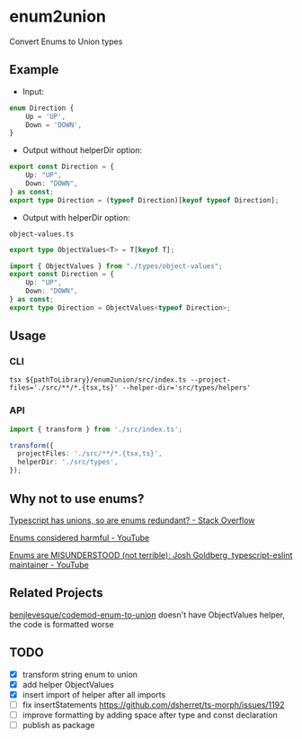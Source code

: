 # enum2union

Convert Enums to Union types

## Example

- Input:
```ts
enum Direction {
    Up = 'UP', 
    Down = 'DOWN',
}
```

- Output without helperDir option:
```ts
export const Direction = {
    Up: "UP",
    Down: "DOWN",
} as const;
export type Direction = (typeof Direction)[keyof typeof Direction];
```

- Output with helperDir option:

`object-values.ts`
```typescript
export type ObjectValues<T> = T[keyof T];
```

```ts
import { ObjectValues } from "./types/object-values";
export const Direction = {
    Up: "UP",
    Down: "DOWN",
} as const;
export type Direction = ObjectValues<typeof Direction>;
```


## Usage

### CLI

```shell
tsx ${pathToLibrary}/enum2union/src/index.ts --project-files='./src/**/*.{tsx,ts}' --helper-dir='src/types/helpers'
```

### API

```ts
import { transform } from './src/index.ts';

transform({
  projectFiles: './src/**/*.{tsx,ts}',
  helperDir: './src/types',
});
```

## Why not to use enums?

[Typescript has unions, so are enums redundant? - Stack Overflow](https://stackoverflow.com/questions/40275832/typescript-has-unions-so-are-enums-redundant/60041791#60041791)

[Enums considered harmful - YouTube](https://www.youtube.com/watch?v=jjMbPt_H3RQ)

[Enums are MISUNDERSTOOD (not terrible): Josh Goldberg, typescript-eslint maintainer - YouTube](https://youtu.be/XTXPKbPcvl4?si=fM0egcwNxVatXDsN&t=1146)


## Related Projects

[benjlevesque/codemod-enum-to-union](https://github.com/benjlevesque/codemod-enum-to-union) doesn't have ObjectValues helper, the code is formatted worse


## TODO

- [x] transform string enum to union
- [x] add helper ObjectValues<T>
- [x] insert import of helper after all imports
- [ ] fix insertStatements https://github.com/dsherret/ts-morph/issues/1192
- [ ] improve formatting by adding space after type and const declaration
- [ ] publish as package
